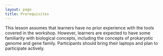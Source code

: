 ```yaml
---
layout: page
title: Prerequisites
---
```

This lesson assumes that learners have no prior experience with the tools covered in the workshop. However, learners are expected to have some familiarity with biological concepts, including the concepts of prokaryotic genome and gene family. Participants should bring their laptops and plan to participate actively.
